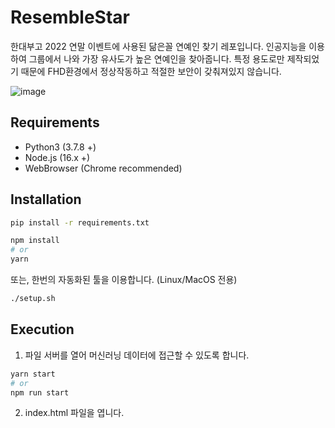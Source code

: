# ResembleStar

한대부고 2022 연말 이벤트에 사용된 닮은꼴 연예인 찾기 레포입니다. 인공지능을 이용하여 그룹에서 나와 가장 유사도가 높은 연예인을 찾아줍니다. 특정 용도로만 제작되었기 때문에 FHD환경에서 정상작동하고 적절한 보안이 갖춰져있지 않습니다.

![image](https://user-images.githubusercontent.com/45203447/218202874-d710a115-5792-4e4a-8c07-0570425dee1d.png)


## Requirements

- Python3 (3.7.8 +)
- Node.js (16.x +)
- WebBrowser (Chrome recommended)

## Installation

```bash
pip install -r requirements.txt

npm install
# or
yarn
```

또는, 한번의 자동화된 툴을 이용합니다. (Linux/MacOS 전용)

```bash
./setup.sh
```

## Execution

1. 파일 서버를 열어 머신러닝 데이터에 접근할 수 있도록 합니다.

```bash
yarn start
# or
npm run start
```

2. index.html 파일을 엽니다.
